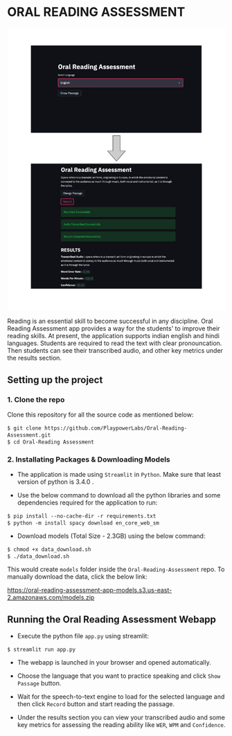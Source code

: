 #   ORAL READING ASSESSMENT

![image](https://raw.githubusercontent.com/Playpowerlabs/Oral-Reading-Assessment/master/.github/images/img_1.png)

Reading is an essential skill to become successful in any discipline. Oral Reading Assessment app provides a way for the students' to improve their reading skills. At present, the application supports indian english and hindi languages. Students are required to read the text with clear pronouncation. Then students can see their transcribed audio, and other key metrics under the results section.

## Setting up the project

### 1. Clone the repo

Clone this repository for all the source code as mentioned below: 

```console
$ git clone https://github.com/PlaypowerLabs/Oral-Reading-Assessment.git
$ cd Oral-Reading Assessment
```

### 2. Installating Packages & Downloading Models

- The application is made using `Streamlit` in `Python`. Make sure that least version of python is 3.4.0 .

- Use the below command to download all the python libraries and some dependencies required for the application to run:

```console
$ pip install --no-cache-dir -r requirements.txt
$ python -m install spacy download en_core_web_sm
```

- Download models (Total Size - 2.3GB) using the below command:

```console
$ chmod +x data_download.sh
$ ./data_download.sh
```

This would create `models` folder inside the `Oral-Reading-Assessment` repo. To manually download the data, click the below link:

https://oral-reading-assessment-app-models.s3.us-east-2.amazonaws.com/models.zip

## Running the Oral Reading Assessment Webapp

- Execute the python file `app.py` using streamlit:

```console
$ streamlit run app.py
```

- The webapp is launched in your browser and opened automatically.

- Choose the language that you want to practice speaking and click `Show Passage` button.

- Wait for the speech-to-text engine to load for the selected language and then click `Record` button and start reading the passage. 

- Under the results section you can view your transcribed audio and some key metrics for assessing the reading ability like `WER`, `WPM` and `Confidence`.



